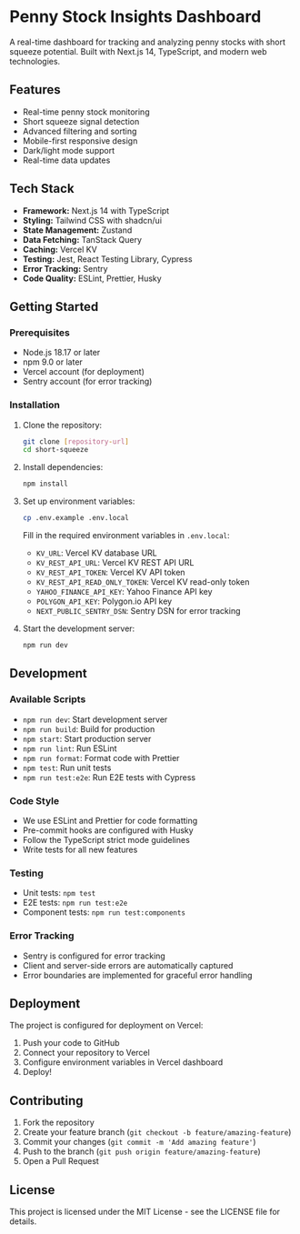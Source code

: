 # Penny Stock Insights Dashboard

A real-time dashboard for tracking and analyzing penny stocks with short squeeze potential. Built with Next.js 14, TypeScript, and modern web technologies.

## Features

- Real-time penny stock monitoring
- Short squeeze signal detection
- Advanced filtering and sorting
- Mobile-first responsive design
- Dark/light mode support
- Real-time data updates

## Tech Stack

- **Framework:** Next.js 14 with TypeScript
- **Styling:** Tailwind CSS with shadcn/ui
- **State Management:** Zustand
- **Data Fetching:** TanStack Query
- **Caching:** Vercel KV
- **Testing:** Jest, React Testing Library, Cypress
- **Error Tracking:** Sentry
- **Code Quality:** ESLint, Prettier, Husky

## Getting Started

### Prerequisites

- Node.js 18.17 or later
- npm 9.0 or later
- Vercel account (for deployment)
- Sentry account (for error tracking)

### Installation

1. Clone the repository:

   ```bash
   git clone [repository-url]
   cd short-squeeze
   ```

2. Install dependencies:

   ```bash
   npm install
   ```

3. Set up environment variables:

   ```bash
   cp .env.example .env.local
   ```

   Fill in the required environment variables in `.env.local`:

   - `KV_URL`: Vercel KV database URL
   - `KV_REST_API_URL`: Vercel KV REST API URL
   - `KV_REST_API_TOKEN`: Vercel KV API token
   - `KV_REST_API_READ_ONLY_TOKEN`: Vercel KV read-only token
   - `YAHOO_FINANCE_API_KEY`: Yahoo Finance API key
   - `POLYGON_API_KEY`: Polygon.io API key
   - `NEXT_PUBLIC_SENTRY_DSN`: Sentry DSN for error tracking

4. Start the development server:
   ```bash
   npm run dev
   ```

## Development

### Available Scripts

- `npm run dev`: Start development server
- `npm run build`: Build for production
- `npm start`: Start production server
- `npm run lint`: Run ESLint
- `npm run format`: Format code with Prettier
- `npm test`: Run unit tests
- `npm run test:e2e`: Run E2E tests with Cypress

### Code Style

- We use ESLint and Prettier for code formatting
- Pre-commit hooks are configured with Husky
- Follow the TypeScript strict mode guidelines
- Write tests for all new features

### Testing

- Unit tests: `npm test`
- E2E tests: `npm run test:e2e`
- Component tests: `npm run test:components`

### Error Tracking

- Sentry is configured for error tracking
- Client and server-side errors are automatically captured
- Error boundaries are implemented for graceful error handling

## Deployment

The project is configured for deployment on Vercel:

1. Push your code to GitHub
2. Connect your repository to Vercel
3. Configure environment variables in Vercel dashboard
4. Deploy!

## Contributing

1. Fork the repository
2. Create your feature branch (`git checkout -b feature/amazing-feature`)
3. Commit your changes (`git commit -m 'Add amazing feature'`)
4. Push to the branch (`git push origin feature/amazing-feature`)
5. Open a Pull Request

## License

This project is licensed under the MIT License - see the LICENSE file for details.
